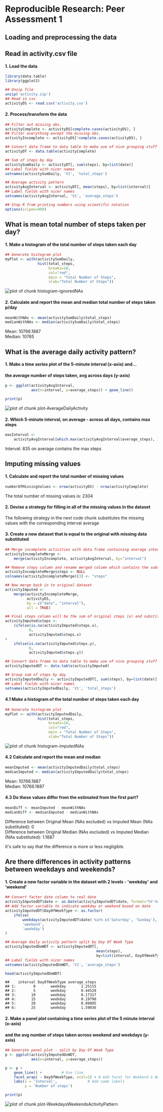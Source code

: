 # Reproducible Research: Peer Assessment 1

## Loading and preprocessing the data
## Read in activity.csv file

#### 1. Load the data

```r
library(data.table)
library(ggplot2)

## Unzip file
unzip('activity.zip')
## Read in csv
activityDS <- read.csv('activity.csv')
```
#### 2. Process/transform the data

```r
## Filter out missing obs.
activityComplete <- activityDS[complete.cases(activityDS), ]
## Filter everything except the missing obs.
activityIncomplete <- activityDS[!complete.cases(activityDS), ]

## Convert data frame to data table to make use of nice grouping stuff
activityDT <- data.table(activityComplete)

## Sum of steps by day
activitySumDaily <- activityDT[, sum(steps), by=list(date)]
## Label fields with nicer names
setnames(activitySumDaily, 'V1', 'total_steps')

## Average activity pattern
activityAvgInterval <- activityDT[, mean(steps), by=list(interval)]
## Label fields with nicer names
setnames(activityAvgInterval, 'V1', 'average_steps')

## Stop R from printing numbers using scientific notation
options(scipen=999)
```


## What is mean total number of steps taken per day?

#### 1. Make a histogram of the total number of steps taken each day

```r
## Generate histogram plot
myPlot <- with(activitySumDaily, 
               hist(total_steps,
                    breaks=10,
                    col="red", 
                    main = "Total Number of Steps", 
                    xlab="Total Number of Steps"))
```

![plot of chunk histogram-ignoredNAs](./PA1_template_files/figure-html/histogram-ignoredNAs.png) 

#### 2. Calculate and report the mean and median total number of steps taken p/day


```r
meanWithNAs <- mean(activitySumDaily$total_steps)
medianWithNAs <- median(activitySumDaily$total_steps)
```
Mean: 10766.1887  
Median: 10765

## What is the average daily activity pattern?

#### 1. Make a time series plot of the 5-minute interval (x-axis) and... 
####    the average number of steps taken, avg across days (y-axis) 

```r
p <- ggplot(activityAvgInterval,
            aes(x=interval, y=average_steps)) + geom_line()

print(p)
```

![plot of chunk plot-AverageDailyActivity](./PA1_template_files/figure-html/plot-AverageDailyActivity.png) 

#### 2. Which 5-minute interval, on average - across all days, contains max steps

```r
maxInterval <- 
    activityAvgInterval[which.max(activityAvgInterval$average_steps), ]$interval
```
Interval: 835 on average contains the max steps

## Imputing missing values
#### 1. Calculate and report the total number of missing values

```r
numberOfMissingValues <- nrow(activityDS) - nrow(activityComplete)
```
The total number of missing values is: 2304

#### 2. Devise a strategy for filling in all of the missing values in the dataset
The following strategy in the next code chunk substitutes the missing values with the corresponding interval average

#### 3. Create a new dataset that is equal to the original with missing data substituted

```r
## Merge incomplete activities with data frame containing average intervals
activityIncompleteMerge <- 
    merge(activityIncomplete, activityAvgInterval, by="interval")

## Remove steps column and rename merged column which contains the substituted vals
activityIncompleteMerge$steps <- NULL
colnames(activityIncompleteMerge)[3] <- "steps"

## Now merge back in to original dataset 
activityImputed <- 
    merge(activityIncompleteMerge, 
          activityDS, 
          by = c("date", "interval"),
          all = TRUE)

## Final steps column will be the sum of original steps (x) and substituted steps (y)
activityImputed$steps <- 
    (ifelse(is.na(activityImputed$steps.x), 
           0, 
           activityImputed$steps.x) 
+ 
    ifelse(is.na(activityImputed$steps.y), 
           0, 
           activityImputed$steps.y))

## Convert data frame to data table to make use of nice grouping stuff
activityImputedDT <- data.table(activityImputed)

## Group sum of steps by day
activityImputedDaily <- activityImputedDT[, sum(steps), by=list(date)]
## Label fields with nicer names
setnames(activityImputedDaily, 'V1', 'total_steps')
```

#### 4.1 Make a histogram of the total number of steps taken each day 


```r
## Generate histogram plot
myPlot <- with(activityImputedDaily, 
               hist(total_steps,
                    breaks=10,
                    col="red", 
                    main = "Total Number of Steps", 
                    xlab="Total Number of Steps"))
```

![plot of chunk histogram-imputedNAs](./PA1_template_files/figure-html/histogram-imputedNAs.png) 

#### 4.2 Calculate and report the mean and median


```r
meanImputed <- mean(activityImputedDaily$total_steps)
medianImputed <- median(activityImputedDaily$total_steps)                   
```
Mean: 10766.1887  
Median: 10766.1887

#### 4.3 Do these values differ from the estimated from the first part?


```r
meanDiff <- meanImputed - meanWithNAs 
medianDiff <- medianImputed - medianWithNAs 
```

Difference between Original Mean (NAs excluded) vs Imputed Mean (NAs substituted):
0  
Difference between Original Median (NAs excluded) vs Imputed Median (NAs substituted):
1.1887

It's safe to say that the difference is more or less negligible.

## Are there differences in activity patterns between weekdays and weekends?

#### 1. Create a new factor variable in the dataset with 2 levels - 'weekday' and 'weekend'


```r
## Convert factor date column to real date
activityImputedDT$date <- as.Date(activityImputedDT$date, format="%Y-%m-%d")
## Add factor variable to indicate weekday or weekend based on date
activityImputedDT$DayOfWeekType <- as.factor(
    ifelse(
        weekdays(activityImputedDT$date) %in% c('Saturday', 'Sunday'), 
        'weekend', 
        'weekday')
)

## Average daily activity pattern split by Day Of Week Type
activityImputedDoWDT <- activityImputedDT[, 
                                          mean(steps), 
                                          by=list(interval, DayOfWeekType)]
## Label fields with nicer names
setnames(activityImputedDoWDT, 'V1', 'average_steps')

head(activityImputedDoWDT)
```

```
##    interval DayOfWeekType average_steps
## 1:        0       weekday       2.25115
## 2:        5       weekday       0.44528
## 3:       10       weekday       0.17317
## 4:       15       weekday       0.19790
## 5:       20       weekday       0.09895
## 6:       25       weekday       1.59036
```

#### 2. Make a panel plot containing a time series plot of the 5 minute interval (x-axis)  
####    and the avg number of steps taken across weekend and weekdays (y-axis)


```r
## Generate panel plot - split by Day Of Week Type
p <- ggplot(activityImputedDoWDT,
            aes(x=interval, y=average_steps))

p <- p +
    geom_line() +         # Use line
    facet_wrap( ~ DayOfWeekType, ncol=1) + # Add facet for Weekend & Weekday    
    labs(x = 'Interval',              # Add some labels
         y = 'Number of steps')

print(p)
```

![plot of chunk plot-WeekdaysWeekendsActivityPattern](./PA1_template_files/figure-html/plot-WeekdaysWeekendsActivityPattern.png) 
